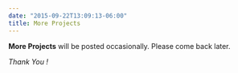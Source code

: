 ```yaml
---
date: "2015-09-22T13:09:13-06:00"
title: More Projects
---
```


**More Projects** will be posted occasionally. Please come back later. 

_Thank You !_ 
